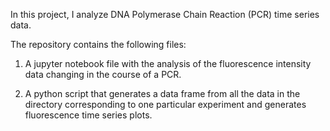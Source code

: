 In this project, I analyze DNA Polymerase Chain Reaction (PCR) time series data.

The repository contains the following files:

1. A jupyter notebook file with the analysis of the fluorescence intensity data changing in the course of a PCR.

2. A python script that generates a data frame from all the data in the directory corresponding to one particular experiment and generates fluorescence time series plots.

